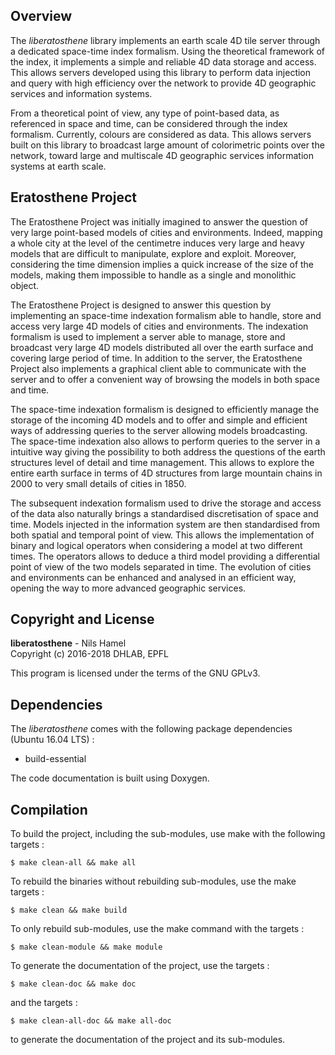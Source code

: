## Overview

The _liberatosthene_ library implements an earth scale 4D tile server through a dedicated space-time index formalism. Using the theoretical framework of the index, it implements a simple and reliable 4D data storage and access. This allows servers developed using this library to perform data injection and query with high efficiency over the network to provide 4D geographic services and information systems.

From a theoretical point of view, any type of point-based data, as referenced in space and time, can be considered through the index formalism. Currently, colours are considered as data. This allows servers built on this library to broadcast large amount of colorimetric points over the network, toward large and multiscale 4D geographic services information systems at earth scale.

## Eratosthene Project

The Eratosthene Project was initially imagined to answer the question of very large point-based models of cities and environments. Indeed, mapping a whole city at the level of the centimetre induces very large and heavy models that are difficult to manipulate, explore and exploit. Moreover, considering the time dimension implies a quick increase of the size of the models, making them impossible to handle as a single and monolithic object.

The Eratosthene Project is designed to answer this question by implementing an space-time indexation formalism able to handle, store and access very large 4D models of cities and environments. The indexation formalism is used to implement a server able to manage, store and broadcast very large 4D models distributed all over the earth surface and covering large period of time. In addition to the server, the Eratosthene Project also implements a graphical client able to communicate with the server and to offer a convenient way of browsing the models in both space and time.

The space-time indexation formalism is designed to efficiently manage the storage of the incoming 4D models and to offer and simple and efficient ways of addressing queries to the server allowing models broadcasting. The space-time indexation also allows to perform queries to the server in a intuitive way giving the possibility to both address the questions of the earth structures level of detail and time management. This allows to explore the entire earth surface in terms of 4D structures from large mountain chains in 2000 to very small details of cities in 1850.

The subsequent indexation formalism used to drive the storage and access of the data also naturally brings a standardised discretisation of space and time. Models injected in the information system are then standardised from both spatial and temporal point of view. This allows the implementation of binary and logical operators when considering a model at two different times. The operators allows to deduce a third model providing a differential point of view of the two models separated in time. The evolution of cities and environments can be enhanced and analysed in an efficient way, opening the way to more advanced geographic services.

## Copyright and License

**liberatosthene** - Nils Hamel <br >
Copyright (c) 2016-2018 DHLAB, EPFL

This program is licensed under the terms of the GNU GPLv3.

## Dependencies

The _liberatosthene_ comes with the following package dependencies (Ubuntu 16.04 LTS) :

* build-essential

The code documentation is built using Doxygen.

## Compilation

To build the project, including the sub-modules, use make with the following targets :

    $ make clean-all && make all

To rebuild the binaries without rebuilding sub-modules, use the make targets :

    $ make clean && make build

To only rebuild sub-modules, use the make command with the targets :

    $ make clean-module && make module

To generate the documentation of the project, use the targets :

    $ make clean-doc && make doc

and the targets :

    $ make clean-all-doc && make all-doc

to generate the documentation of the project and its sub-modules.
